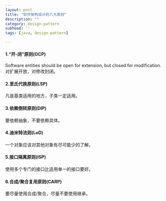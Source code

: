 ```yaml
---
layout: post
title: "软件架构设计的六大原则"
description: ""
category: design-pattern
subhead: ''
tags: [java, design-pattern]

---
```


#### 1.“开-闭”原则(OCP) 
Software entities should be open for extension, but closed for modification. 
对扩展开放，对修改封闭。

#### 2.里氏代换原则(LSP) 
凡是基类适用的地方，子类一定适用。

#### 3.依赖倒转原则(DIP) 
要依赖抽象，不要依赖具体。

#### 4.迪米特法则(LoD) 
一个对象应该对其他对象有尽可能少的了解。

#### 5.接口隔离原则(ISP) 
使用多个专门的接口比适用单一的接口要好。

#### 6.合成/聚合复用原则(CARP) 
要尽量使用合成/聚合，尽量不要使用继承。

